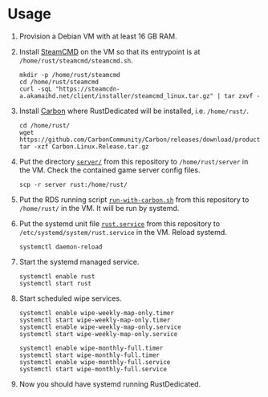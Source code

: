 # Usage

1. Provision a Debian VM with at least 16 GB RAM.

2. Install [SteamCMD](https://developer.valvesoftware.com/wiki/SteamCMD#Manually)
   on the VM so that its entrypoint is at `/home/rust/steamcmd/steamcmd.sh`.

   ```
   mkdir -p /home/rust/steamcmd
   cd /home/rust/steamcmd
   curl -sqL "https://steamcdn-a.akamaihd.net/client/installer/steamcmd_linux.tar.gz" | tar zxvf -
   ```

3. Install [Carbon](https://carbonmod.gg/) where RustDedicated will be installed, i.e. `/home/rust/`.

   ```
   cd /home/rust/
   wget https://github.com/CarbonCommunity/Carbon/releases/download/production_build/Carbon.Linux.Release.tar.gz
   tar -xzf Carbon.Linux.Release.tar.gz
   ```

4. Put the directory [`server/`](./server/) from this repository to
   `/home/rust/server` in the VM. Check the contained game server config files.

   ```
   scp -r server rust:/home/rust/
   ```

5. Put the RDS running script [`run-with-carbon.sh`](./run-with-carbon.sh) from
   this repository to `/home/rust/` in the VM. It will be run by systemd.

6. Put the systemd unit file [`rust.service`](./rust.service) from this
   repository to `/etc/systemd/system/rust.service` in the VM. Reload systemd.

   ```
   systemctl daemon-reload
   ```

7. Start the systemd managed service.

   ```
   systemctl enable rust
   systemctl start rust
   ```

8. Start scheduled wipe services.

   ```
   systemctl enable wipe-weekly-map-only.timer
   systemctl start wipe-weekly-map-only.timer
   systemctl enable wipe-weekly-map-only.service
   systemctl start wipe-weekly-map-only.service
   ```

   ```
   systemctl enable wipe-monthly-full.timer
   systemctl start wipe-monthly-full.timer
   systemctl enable wipe-monthly-full.service
   systemctl start wipe-monthly-full.service
   ```

9. Now you should have systemd running RustDedicated.
